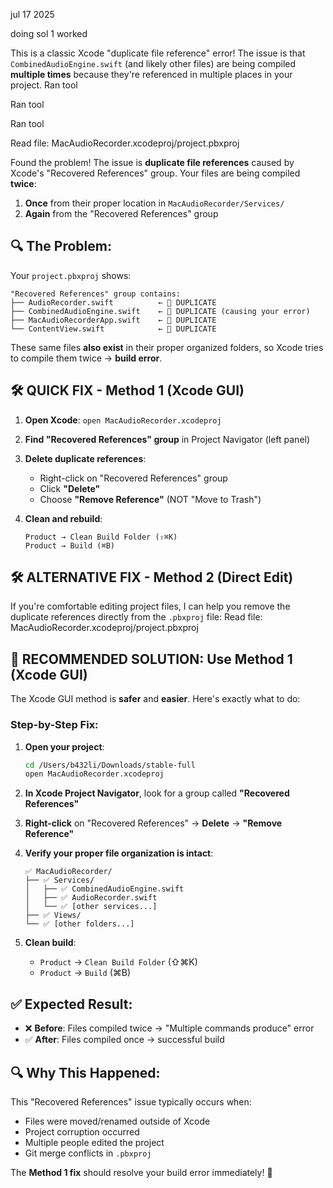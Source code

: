 jul 17 2025

doing sol 1 worked

This is a classic Xcode "duplicate file reference" error! The issue is that `CombinedAudioEngine.swift` (and likely other files) are being compiled **multiple times** because they're referenced in multiple places in your project.
Ran tool

Ran tool

Ran tool

Read file: MacAudioRecorder.xcodeproj/project.pbxproj

Found the problem! The issue is **duplicate file references** caused by Xcode's "Recovered References" group. Your files are being compiled **twice**:

1. **Once** from their proper location in `MacAudioRecorder/Services/`
2. **Again** from the "Recovered References" group

## **🔍 The Problem:**

Your `project.pbxproj` shows:
```
"Recovered References" group contains:
├── AudioRecorder.swift          ← 🔄 DUPLICATE
├── CombinedAudioEngine.swift    ← 🔄 DUPLICATE (causing your error)
├── MacAudioRecorderApp.swift    ← 🔄 DUPLICATE  
└── ContentView.swift            ← 🔄 DUPLICATE
```

These same files **also exist** in their proper organized folders, so Xcode tries to compile them twice → **build error**.

## **🛠️ QUICK FIX - Method 1 (Xcode GUI)**

1. **Open Xcode**: `open MacAudioRecorder.xcodeproj`

2. **Find "Recovered References" group** in Project Navigator (left panel)

3. **Delete duplicate references**:
   - Right-click on "Recovered References" group
   - Click **"Delete"**
   - Choose **"Remove Reference"** (NOT "Move to Trash")

4. **Clean and rebuild**:
   ```
   Product → Clean Build Folder (⇧⌘K)
   Product → Build (⌘B)
   ```

## **🛠️ ALTERNATIVE FIX - Method 2 (Direct Edit)**

If you're comfortable editing project files, I can help you remove the duplicate references directly from the `.pbxproj` file:
Read file: MacAudioRecorder.xcodeproj/project.pbxproj

## **🎯 RECOMMENDED SOLUTION: Use Method 1 (Xcode GUI)**

The Xcode GUI method is **safer** and **easier**. Here's exactly what to do:

### **Step-by-Step Fix:**

1. **Open your project**:
   ```bash
   cd /Users/b432li/Downloads/stable-full
   open MacAudioRecorder.xcodeproj
   ```

2. **In Xcode Project Navigator**, look for a group called **"Recovered References"**

3. **Right-click** on "Recovered References" → **Delete** → **"Remove Reference"**

4. **Verify your proper file organization is intact**:
   ```
   ✅ MacAudioRecorder/
   ├── ✅ Services/
   │   ├── ✅ CombinedAudioEngine.swift
   │   ├── ✅ AudioRecorder.swift
   │   └── ✅ [other services...]
   ├── ✅ Views/
   └── ✅ [other folders...]
   ```

5. **Clean build**:
   - `Product` → `Clean Build Folder` (⇧⌘K)
   - `Product` → `Build` (⌘B)

## **✅ Expected Result:**

- ❌ **Before**: Files compiled twice → "Multiple commands produce" error
- ✅ **After**: Files compiled once → successful build

## **🔍 Why This Happened:**

This "Recovered References" issue typically occurs when:
- Files were moved/renamed outside of Xcode
- Project corruption occurred
- Multiple people edited the project
- Git merge conflicts in `.pbxproj`

The **Method 1 fix** should resolve your build error immediately! 🚀
